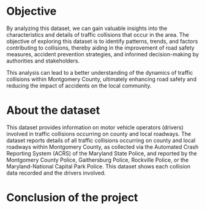 # Objective
By analyzing this dataset, we can gain valuable insights into the characteristics and details of traffic collisions that occur in the area. The objective of exploring this dataset is to identify patterns, trends, and factors contributing to collisions, thereby aiding in the improvement of road safety measures, accident prevention strategies, and informed decision-making by authorities and stakeholders. 

This analysis can lead to a better understanding of the dynamics of traffic collisions within Montgomery County, ultimately enhancing road safety and reducing the impact of accidents on the local community.

# About the dataset
This dataset provides information on motor vehicle operators (drivers) involved in traffic collisions occurring on county and local roadways. The dataset reports details of all traffic collisions occurring on county and local roadways within Montgomery County, as collected via the Automated Crash Reporting System (ACRS) of the Maryland State Police, and reported by the Montgomery County Police, Gaithersburg Police, Rockville Police, or the Maryland-National Capital Park Police. This dataset shows each collision data recorded and the drivers involved.

# Conclusion of the project
